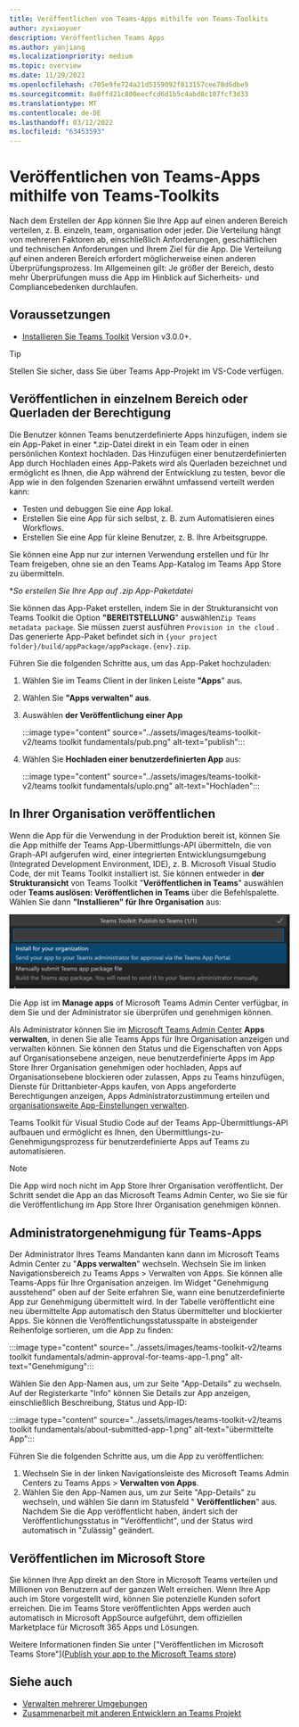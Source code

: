 ```yaml
---
title: Veröffentlichen von Teams-Apps mithilfe von Teams-Toolkits
author: zyxiaoyuer
description: Veröffentlichen Teams Apps
ms.author: yanjiang
ms.localizationpriority: medium
ms.topic: overview
ms.date: 11/29/2021
ms.openlocfilehash: c705e9fe724a21d5159092f813157cee78d6dbe9
ms.sourcegitcommit: 8a0ffd21c800eecfcd6d1b5c4abd8c107fcf3d33
ms.translationtype: MT
ms.contentlocale: de-DE
ms.lasthandoff: 03/12/2022
ms.locfileid: "63453593"
---
```

# <a name="publish-teams-apps-using-teams-toolkit"></a>Veröffentlichen von Teams-Apps mithilfe von Teams-Toolkits

Nach dem Erstellen der App können Sie Ihre App auf einen anderen Bereich verteilen, z. B. einzeln, team, organisation oder jeder. Die Verteilung hängt von mehreren Faktoren ab, einschließlich Anforderungen, geschäftlichen und technischen Anforderungen und Ihrem Ziel für die App. Die Verteilung auf einen anderen Bereich erfordert möglicherweise einen anderen Überprüfungsprozess. Im Allgemeinen gilt: Je größer der Bereich, desto mehr Überprüfungen muss die App im Hinblick auf Sicherheits- und Compliancebedenken durchlaufen.

## <a name="prerequisite"></a>Voraussetzungen

* [Installieren Sie Teams Toolkit](https://marketplace.visualstudio.com/items?itemName=TeamsDevApp.ms-teams-vscode-extension) Version v3.0.0+.

> [!TIP]
> Stellen Sie sicher, dass Sie über Teams App-Projekt im VS-Code verfügen.

## <a name="publish-to-individual-scope-or-sideload-permission"></a>Veröffentlichen in einzelnem Bereich oder Querladen der Berechtigung

Die Benutzer können Teams benutzerdefinierte Apps hinzufügen, indem sie ein App-Paket in einer *.zip-Datei direkt in ein Team oder in einen persönlichen Kontext hochladen. Das Hinzufügen einer benutzerdefinierten App durch Hochladen eines App-Pakets wird als Querladen bezeichnet und ermöglicht es Ihnen, die App während der Entwicklung zu testen, bevor die App wie in den folgenden Szenarien erwähnt umfassend verteilt werden kann:

* Testen und debuggen Sie eine App lokal.
* Erstellen Sie eine App für sich selbst, z. B. zum Automatisieren eines Workflows.
* Erstellen Sie eine App für kleine Benutzer, z. B. Ihre Arbeitsgruppe.

Sie können eine App nur zur internen Verwendung erstellen und für Ihr Team freigeben, ohne sie an den Teams App-Katalog im Teams App Store zu übermitteln.

**So erstellen Sie Ihre App auf *.zip App-Paketdatei**

Sie können das App-Paket erstellen, indem Sie in der Strukturansicht von Teams Toolkit die Option **"BEREITSTELLUNG**" auswählen`Zip Teams metadata package`. Sie müssen zuerst ausführen `Provision in the cloud` . Das generierte App-Paket befindet sich in `{your project folder}/build/appPackage/appPackage.{env}.zip`.

Führen Sie die folgenden Schritte aus, um das App-Paket hochzuladen:

1. Wählen Sie im Teams Client in der linken Leiste **"Apps**" aus.
2. Wählen Sie **"Apps verwalten" aus**.
3. Auswählen **der Veröffentlichung einer App**

   :::image type="content" source="../assets/images/teams-toolkit-v2/teams toolkit fundamentals/pub.png" alt-text="publish":::

4. Wählen Sie **Hochladen einer benutzerdefinierten App** aus:

   :::image type="content" source="../assets/images/teams-toolkit-v2/teams toolkit fundamentals/uplo.png" alt-text="Hochladen":::

## <a name="publish-to-your-organization"></a>In Ihrer Organisation veröffentlichen

Wenn die App für die Verwendung in der Produktion bereit ist, können Sie die App mithilfe der Teams App-Übermittlungs-API übermitteln, die von Graph-API aufgerufen wird, einer integrierten Entwicklungsumgebung (Integrated Development Environment, IDE), z. B. Microsoft Visual Studio Code, der mit Teams Toolkit installiert ist. Sie können entweder in **der Strukturansicht** von Teams Toolkit "**Veröffentlichen in Teams**" auswählen oder **Teams auslösen: Veröffentlichen in Teams** über die Befehlspalette. Wählen Sie dann **"Installieren" für Ihre Organisation** aus:

![Installieren für Ihre Organisation](./images/installforyourorganization.png)

Die App ist im **Manage apps** of Microsoft Teams Admin Center verfügbar, in dem Sie und der Administrator sie überprüfen und genehmigen können.

Als Administrator können Sie im [Microsoft Teams Admin Center](https://admin.teams.microsoft.com/policies/manage-apps) **Apps verwalten**, in denen Sie alle Teams Apps für Ihre Organisation anzeigen und verwalten können. Sie können den Status und die Eigenschaften von Apps auf Organisationsebene anzeigen, neue benutzerdefinierte Apps im App Store Ihrer Organisation genehmigen oder hochladen, Apps auf Organisationsebene blockieren oder zulassen, Apps zu Teams hinzufügen, Dienste für Drittanbieter-Apps kaufen, von Apps angeforderte Berechtigungen anzeigen, Apps Administratorzustimmung erteilen und [organisationsweite App-Einstellungen verwalten](https://admin.teams.microsoft.com/policies/manage-apps).

Teams Toolkit für Visual Studio Code auf der Teams App-Übermittlungs-API aufbauen und ermöglicht es Ihnen, den Übermittlungs-zu-Genehmigungsprozess für benutzerdefinierte Apps auf Teams zu automatisieren.

> [!NOTE]
> Die App wird noch nicht im App Store Ihrer Organisation veröffentlicht. Der Schritt sendet die App an das Microsoft Teams Admin Center, wo Sie sie für die Veröffentlichung im App Store Ihrer Organisation genehmigen können.

## <a name="admin-approval-for-teams-apps"></a>Administratorgenehmigung für Teams-Apps

Der Administrator Ihres Teams Mandanten kann dann im Microsoft Teams Admin Center zu "**Apps verwalten**" wechseln. Wechseln Sie im linken Navigationsbereich zu Teams Apps > Verwalten von Apps. Sie können alle Teams-Apps für Ihre Organisation anzeigen. Im Widget "Genehmigung ausstehend" oben auf der Seite erfahren Sie, wann eine benutzerdefinierte App zur Genehmigung übermittelt wird.
In der Tabelle veröffentlicht eine neu übermittelte App automatisch den Status übermittelter und blockierter Apps. Sie können die Veröffentlichungsstatusspalte in absteigender Reihenfolge sortieren, um die App zu finden:

 :::image type="content" source="../assets/images/teams-toolkit-v2/teams toolkit fundamentals/admin-approval-for-teams-app-1.png" alt-text="Genehmigung":::

Wählen Sie den App-Namen aus, um zur Seite "App-Details" zu wechseln. Auf der Registerkarte "Info" können Sie Details zur App anzeigen, einschließlich Beschreibung, Status und App-ID:

 :::image type="content" source="../assets/images/teams-toolkit-v2/teams toolkit fundamentals/about-submitted-app-1.png" alt-text="übermittelte App":::

Führen Sie die folgenden Schritte aus, um die App zu veröffentlichen:

1. Wechseln Sie in der linken Navigationsleiste des Microsoft Teams Admin Centers zu Teams Apps > **Verwalten von Apps**.
2. Wählen Sie den App-Namen aus, um zur Seite "App-Details" zu wechseln, und wählen Sie dann im Statusfeld " **Veröffentlichen**" aus.
Nachdem Sie die App veröffentlicht haben, ändert sich der Veröffentlichungsstatus in "Veröffentlicht", und der Status wird automatisch in "Zulässig" geändert.

## <a name="publish-to-microsoft-store"></a>Veröffentlichen im Microsoft Store

Sie können Ihre App direkt an den Store in Microsoft Teams verteilen und Millionen von Benutzern auf der ganzen Welt erreichen. Wenn Ihre App auch im Store vorgestellt wird, können Sie potenzielle Kunden sofort erreichen. Die im Teams Store veröffentlichten Apps werden auch automatisch in Microsoft AppSource aufgeführt, dem offiziellen Marketplace für Microsoft 365 Apps und Lösungen.

Weitere Informationen finden Sie unter ["Veröffentlichen im Microsoft Teams Store"]([Publish your app to the Microsoft Teams store](../concepts/deploy-and-publish/appsource/publish.md#publish-your-app-to-the-microsoft-teams-store))

## <a name="see-also"></a>Siehe auch

* [Verwalten mehrerer Umgebungen](TeamsFx-multi-env.md)
* [Zusammenarbeit mit anderen Entwicklern an Teams Projekt](TeamsFx-collaboration.md)
